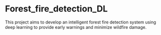 # Forest_fire_detection_DL
This project aims to develop an intelligent forest fire detection system using deep learning to provide early warnings and minimize wildfire damage. 
